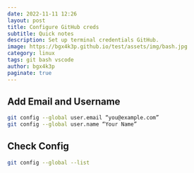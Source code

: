 ```yaml
---
date: 2022-11-11 12:26
layout: post
title: Configure GitHub creds
subtitle: Quick notes
description: Set up terminal credentials GitHub.
image: https://bgx4k3p.github.io/test/assets/img/bash.jpg
category: linux
tags: git bash vscode
author: bgx4k3p
paginate: true
---
```


## Add Email and Username

```bash
git config --global user.email “you@example.com”
git config --global user.name “Your Name”
```

## Check Config

```bash
git config --global --list
```
